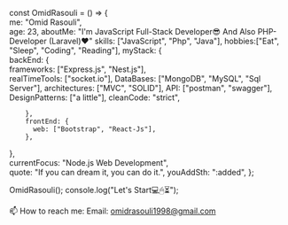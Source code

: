 const OmidRasouli = () => {     
    me: "Omid Rasouli",   
    age: 23,
    aboutMe: "I'm JavaScript Full-Stack Developer😎 And Also PHP-Developer (Laravel)❤"
    skills: ["JavaScript", "Php", "Java"],
    hobbies:["Eat", "Sleep", "Coding", "Reading"],
    myStack: {             
        backEnd: {             
          frameworks: ["Express.js", "Nest.js"],                   
          realTimeTools: ["socket.io"],
          DataBases: ["MongoDB", "MySQL", "Sql Server"],
          architectures: ["MVC", "SOLID"],
          API: ["postman", "swagger"],
          DesignPatterns: ["a little"],
          cleanCode: "strict",
          
        },         
        frontEnd: {             
          web: ["Bootstrap", "React-Js"],         
        },         
   },    
   currentFocus: "Node.js Web Development",     
   quote: "If you can dream it, you can do it.",
   youAddSth: ":added",
};

OmidRasouli();
console.log("Let's Start💻🖱⏳");

📫 How to reach me: Email: omidrasouli1998@gmail.com

